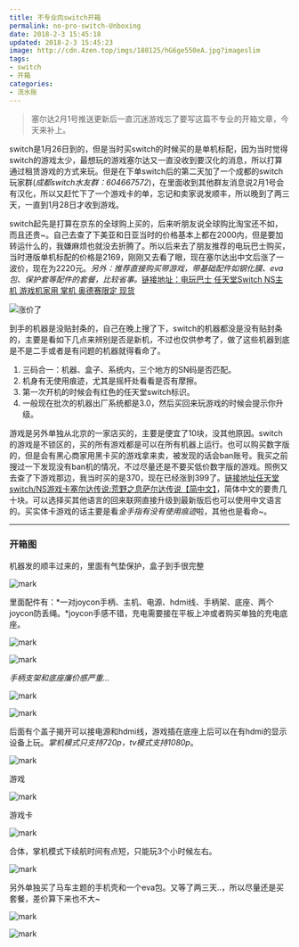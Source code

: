 ```yaml
---
title: 不专业向switch开箱
permalink: no-pro-switch-Unboxing
date: 2018-2-3 15:45:18
updated: 2018-2-3 15:45:23
image: http://cdn.4zen.top/imgs/180125/hG6ge550eA.jpg?imageslim
tags: 
- switch
- 开箱
categories:
- 流水账
---
```


> 塞尔达2月1号推送更新后一直沉迷游戏忘了要写这篇不专业的开箱文章，今天来补上。

switch是1月26日到的，但是当时买switch的时候买的是单机标配，因为当时觉得switch的游戏太少，最想玩的游戏塞尔达又一直没收到要汉化的消息，所以打算通过租赁游戏的方式来玩。但是在下单switch后的第二天加了一个成都的switch玩家群(*成都switch水友群：604667572*)，在里面收到其他群友消息说2月1号会有汉化，所以又赶忙下了一个游戏卡的单，忘记和卖家说发顺丰，所以晚到了两三天，一直到1月28日才收到游戏。

switch起先是打算在京东的全球购上买的，后来听朋友说全球购比淘宝还不如，而且还贵~。自己去查了下美亚和日亚当时的价格基本上都在2000内，但是要加转运什么的，我嫌麻烦也就没去折腾了。所以后来去了朋友推荐的电玩巴士购买，当时港版单机标配的价格是2169，刚刚又去看了眼，现在塞尔达出中文后涨了一波价，现在为2220元。*另外：推荐直接购买带游戏，带基础配件如钢化膜、eva包、保护套等配件的套餐，比较省事。*[链接地址：电玩巴士 任天堂Switch NS主机 游戏机家用 掌机 奥德赛限定 现货](https://item.taobao.com/item.htm?spm=a1z09.2.0.0.6b6dac2b977tL8&id=545995410181&_u=33k46oi4a4b)

![涨价了](http://cdn.4zen.top/imgs/180203/4gFjhl842H.png?imageslim)

到手的机器是没贴封条的，自己在晚上搜了下，switch的机器都没是没有贴封条的，主要是看如下几点来辨别是否是新机，不过也仅供参考了，做了这些机器到底是不是二手或者是有问题的机器就得看命了。

1. 三码合一：机器、盒子、系统内，三个地方的SN码是否匹配。
2. 机身有无使用痕迹，尤其是摇杆处看看是否有摩擦。
3. 第一次开机的时候会有红色的任天堂switch标识。
4. 一般现在批次的机器出厂系统都是3.0，然后买回来玩游戏的时候会提示你升级。

游戏是另外单独从北京的一家店买的，主要是便宜了10块，没其他原因。switch的游戏是不锁区的，买的所有游戏都是可以在所有机器上运行。也可以购买数字版的，但是会有黑心商家用黑卡买的游戏拿来卖，被发现的话会ban账号。我买之前搜过一下发现没有ban机的情况，不过尽量还是不要买低价数字版的游戏。照例又去查了下游戏那边，我当时买的是370，现在已经涨到399了。[链接地址任天堂switch/NS游戏卡塞尔达传说:荒野之息萨尔达传说【简中文】](https://item.taobao.com/item.htm?spm=a1z09.2.0.0.6b6dac2b977tL8&id=546600961829&_u=33k46oi722b)，简体中文的要贵几十块。可以选择买其他语言的回来联网直接升级到最新版后也可以使用中文语言的。买实体卡游戏的话主要是看*金手指有没有使用痕迹*啦，其他也是看命~。

---

### 开箱图

机器发的顺丰过来的，里面有气垫保护，盒子到手很完整

![mark](http://cdn.4zen.top/imgs/180204/1hj8eeHFG1.jpg?imageslim)

里面配件有：*一对joycon手柄、主机、电源、hdmi线、手柄架、底座、两个joycon防丢绳。*joycon手感不错，充电需要接在平板上冲或者购买单独的充电底座。

![mark](http://cdn.4zen.top/imgs/180204/92Ee84mcj7.jpg?imageslim)

![mark](http://cdn.4zen.top/imgs/180204/J1melh9bl1.jpg?imageslim)

*手柄支架和底座廉价感严重...*

![mark](http://cdn.4zen.top/imgs/180204/AjklGhGF3C.jpg?imageslim)

![mark](http://cdn.4zen.top/imgs/180204/2c4llfEBfa.jpg?imageslim)


后面有个盖子揭开可以接电源和hdmi线，游戏插在底座上后可以在有hdmi的显示设备上玩。*掌机模式只支持720p，tv模式支持1080p*。

![mark](http://cdn.4zen.top/imgs/180204/bm36bCBiml.jpg?imageslim)

游戏

![mark](http://cdn.4zen.top/imgs/180204/9L3JI3IE9h.jpg?imageslim)

游戏卡

![mark](http://cdn.4zen.top/imgs/180204/0a0h7CHLKe.jpg?imageslim)

合体，掌机模式下续航时间有点短，只能玩3个小时候左右。

![mark](http://cdn.4zen.top/imgs/180204/9601Lhdib2.jpg?imageslim)

另外单独买了马车主题的手机壳和一个eva包。又等了两三天..，所以尽量还是买套餐，差价算下来也不大~

![mark](http://cdn.4zen.top/imgs/180204/908ehK4acA.jpg?imageslim)

![mark](http://cdn.4zen.top/imgs/180204/Ad3I505ddj.jpg?imageslim)
